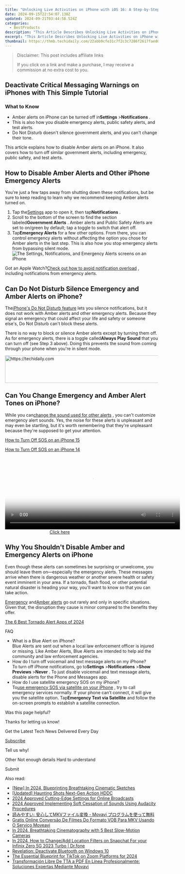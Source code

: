 ```yaml
---
title: "Unlocking Live Activities on iPhone with iOS 16: A Step-by-Step Tutorial"
date: 2024-09-15T22:54:07.138Z
updated: 2024-09-21T03:44:58.524Z
categories:
  - BestProducts
description: "This Article Describes Unlocking Live Activities on iPhone with iOS 16: A Step-by-Step Tutorial"
excerpt: "This Article Describes Unlocking Live Activities on iPhone with iOS 16: A Step-by-Step Tutorial"
thumbnail: https://thmb.techidaily.com/22abb9cfe31c7f2c3c7286f2617faed6b91923b5cceec713f8e751d61a458df6.jpg
---
```


>  Disclaimer: This post includes affiliate links
>
>  If you click on a link and make a purchase, I may receive a commission at no extra cost to you.
>

## Deactivate Critical Messaging Warnings on iPhones with This Simple Tutorial
### What to Know

* Amber alerts on iPhone can be turned off in**Settings** \>**Notifications** .
* This is also how you disable emergency alerts, public safety alerts, and test alerts.
* Do Not Disturb doesn't silence government alerts, and you can't change their tone.

 This article explains how to disable Amber alerts on an iPhone. It also covers how to turn off similar government alerts, including emergency, public safety, and test alerts.

## How to Disable Amber Alerts and Other iPhone Emergency Alerts

 You're just a few taps away from shutting down these notifications, but be sure to keep reading to learn why we recommend keeping Amber alerts turned on.

1. Tap the[Settings](https://www.lifewire.com/understanding-device-settings-4138532) app to open it, then tap**Notifications** .
2. Scroll to the bottom of the screen to find the section labeled**Government Alerts** . Amber alerts and Public Safety Alerts are set to on/green by default; tap a toggle to switch that alert off.
3. Tap**Emergency Alerts** for a few other options. From there, you can control emergency alerts without affecting the option you chose for Amber alerts in the last step. This is also how you stop emergency alerts from bypassing silent mode.  
![The Settings, Notifications, and Emergency Alerts screens on an iPhone](https://www.lifewire.com/thmb/k4Pdtou2x8ooq0Bqd1UnlBWO_KA=/1500x0/filters:no_upscale():max_bytes(150000):strip_icc():format(webp)/iphone-amber-alerts-bc193ddbd3c24bd895b61242e22ca176.png)

 Got an Apple Watch?[Check out how to avoid notification overload](https://www.lifewire.com/avoid-notification-overload-apple-watch-1999672) , including notifications from emergency alerts.

## Can Do Not Disturb Silence Emergency and Amber Alerts on iPhone?

 The[iPhone's Do Not Disturb feature](https://www.lifewire.com/use-do-not-disturb-on-iphone-apple-watch-2000547) lets you silence notifications, but it does not work with Amber alerts and other emergency alerts. Because they signal an emergency that could affect your life and safety or someone else's, Do Not Disturb can't block these alerts.

 There is no way to block or silence Amber alerts except by turning them off. As for emergency alerts, there is a toggle called**Always Play Sound** that you can turn off (see Step 3 above). Doing this prevents the sound from coming through your phone when you're in silent mode.

<!-- affiliate ads begin -->
<a href="https://imp.i357552.net/c/5597632/1030129/11832" target="_top" id="1030129">
  <img src="//a.impactradius-go.com/display-ad/11832-1030129" border="0" alt="https://techidaily.com" width="720" height="90"/>
</a>
<img height="0" width="0" src="https://imp.i357552.net/i/5597632/1030129/11832" style="position:absolute;visibility:hidden;" border="0" />
<!-- affiliate ads end -->

## Can You Change Emergency and Amber Alert Tones on iPhone?

 While you can[change the sound used for other alerts](https://www.lifewire.com/how-to-change-the-default-ringtone-on-your-iphone-2000554) , you can't customize emergency alert sounds. Yes, the noise for these alerts is unpleasant and may even be startling, but it's worth remembering that they're unpleasant because they're supposed to get your attention.

[How to Turn Off SOS on an iPhone 15](https://www.lifewire.com/iphone-15-turn-off-sos-8629942)

[How to Turn Off SOS on an iPhone 14](https://www.lifewire.com/iphone-14-turn-off-sos-8630001)

<!-- affiliate ads begin -->
<span id="1993650">
					<video width="576" height="240" style="cursor:pointer"
           poster="//a.impactradius-go.com/display-clicktoplayimage/1993650.png"
           onclick="if(!this.playClicked){this.play();this.setAttribute('controls',true);this.playClicked=true;}">
	   <source src="//a.impactradius-go.com/display-ad/22993-1993650">
	   <img src="//a.impactradius-go.com/display-clicktoplayimage/1993650.png" style="border: none; height: 100%; width: 100%; object-fit: contain">
	</video>
	<div style="width:360px;text-align:center"><a href="javascript:window.open(decodeURIComponent('https%3A%2F%2Fhomestyler.sjv.io%2Fc%2F5597632%2F1993650%2F22993'), '_blank');void(0);">Click here</a></div>
</span>
<img height="0" width="0" src="https://imp.pxf.io/i/5597632/1993650/22993" style="position:absolute;visibility:hidden;" border="0" />
<!-- affiliate ads end -->

## Why You Shouldn't Disable Amber and Emergency Alerts on iPhone

 Even though these alerts can sometimes be surprising or unwelcome, you should leave them on—especially the emergency alerts. These messages arrive when there is dangerous weather or another severe health or safety event imminent in your area. If a tornado, flash flood, or other potential natural disaster is heading your way, you'll want to know so that you can take action.

[Emergency](https://www.fcc.gov/consumers/guides/emergency-alert-system-eas) and[Amber alerts](https://amberalert.ojp.gov/) go out rarely and only in specific situations. Given that, the disruption they cause is minor compared to the benefits they offer.

[The 6 Best Tornado Alert Apps of 2024](https://www.lifewire.com/best-tornado-alert-apps-4771792)

 FAQ

* What is a Blue Alert on iPhone?  
 Blue Alerts are sent out when a local law enforcement officer is injured or missing. Like Amber Alerts, Blue Alerts are intended to help aid the community and law enforcement agencies.
* How do I turn off voicemail and text message alerts on my iPhone?  
 To turn off iPhone notifications, go to**Settings** \>**Notifications** \>**Show Previews** \>**Never** . To just disable voicemail and text message alerts, disable alerts for the Phone and Messages app.
* How do I use satellite emergency SOS on my iPhone?  
 To[use emergency SOS via satellite on your iPhone](https://www.lifewire.com/use-emergency-sos-on-iphone-6826117) , try to call emergency services normally. If your phone can’t connect, it will give you the satellite option. Tap**Emergency Text via Satellite** and follow the on-screen prompts to establish a satellite connection.

Was this page helpful?

Thanks for letting us know!

 Get the Latest Tech News Delivered Every Day

[Subscribe](https://www.lifewire.com/#)

Tell us why!

 Other  Not enough details  Hard to understand

 Submit

<ins class="adsbygoogle"
     style="display:block"
     data-ad-format="autorelaxed"
     data-ad-client="ca-pub-7571918770474297"
     data-ad-slot="1223367746"></ins>

<ins class="adsbygoogle"
     style="display:block"
     data-ad-client="ca-pub-7571918770474297"
     data-ad-slot="8358498916"
     data-ad-format="auto"
     data-full-width-responsive="true"></ins>

<span class="atpl-alsoreadstyle">Also read:</span>
<div><ul>
<li><a href="https://fox-info.techidaily.com/new-in-2024-blueprinting-breathtaking-cinematic-sketches/"><u>[New] In 2024, Blueprinting Breathtaking Cinematic Sketches</u></a></li>
<li><a href="https://some-knowledge.techidaily.com/updated-haunting-shots-next-gen-action-hddc/"><u>[Updated] Haunting Shots Next-Gen Action HDDC</u></a></li>
<li><a href="https://article-helps.techidaily.com/2024-approved-cutting-edge-settings-for-online-broadcasts/"><u>2024 Approved Cutting-Edge Settings for Online Broadcasts</u></a></li>
<li><a href="https://some-techniques.techidaily.com/2024-approved-implementing-soft-cessation-of-sounds-using-audacity-procedures/"><u>2024 Approved Implementing Soft Cessation of Sounds Using Audacity Procedures</u></a></li>
<li><a href="https://technical-tips.techidaily.com/1726222911874-mkv-movavi/"><u>読みやすい: 安心してMKVファイル変換 - Movavi プログラムを使って無料</u></a></li>
<li><a href="https://technical-tips.techidaily.com/gratis-online-conversao-de-filmes-do-formato-vob-para-mkv-usando-o-servico-moveavi/"><u>Gratis Online Conversão De Filmes Do Formato VOB Para MKV Usando O Serviço Moveavi</u></a></li>
<li><a href="https://fox-glue.techidaily.com/in-2024-breathtaking-cinematography-with-5-best-slow-motion-cameras/"><u>In 2024, Breathtaking Cinematography with 5 Best Slow-Motion Cameras</u></a></li>
<li><a href="https://fix-guide.techidaily.com/in-2024-how-to-changeadd-location-filters-on-snapchat-for-your-infinix-zero-5g-2023-turbo-drfone-by-drfone-virtual-android/"><u>In 2024, How to Change/Add Location Filters on Snapchat For your Infinix Zero 5G 2023 Turbo | Dr.fone</u></a></li>
<li><a href="https://driver-error.techidaily.com/revelation-deactivate-bluetooth-on-windows-10/"><u>Revelation: Deactivate Bluetooth on Windows 10</u></a></li>
<li><a href="https://some-approaches.techidaily.com/the-essential-blueprint-for-tiktok-on-zoom-platforms-for-2024/"><u>The Essential Blueprint for TikTok on Zoom Platforms for 2024</u></a></li>
<li><a href="https://technical-tips.techidaily.com/transformacion-libre-de-tta-a-pdf-en-linea-profesionalmente-soluciones-expertas-mediante-movavi/"><u>Transformación Libre De TTA a PDF En Línea Profesionalmente: Soluciones Expertas Mediante Movavi</u></a></li>
</ul></div>

